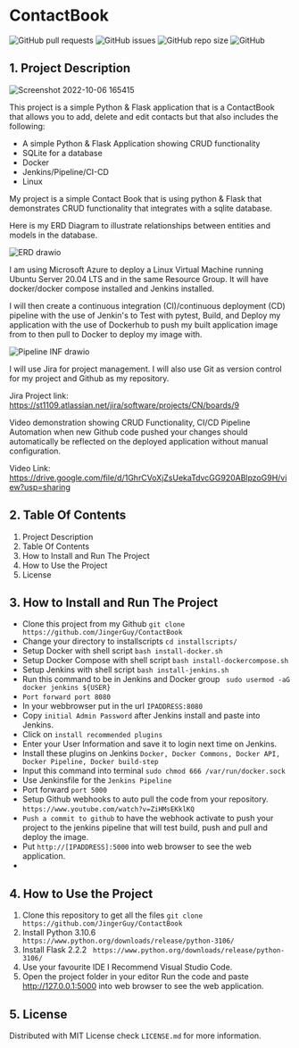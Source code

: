 
# ContactBook

![GitHub pull requests](https://img.shields.io/github/issues-pr/JingerGuy/ContactBook)
![GitHub issues](https://img.shields.io/github/issues/JingerGuy/ContactBook)
![GitHub repo size](https://img.shields.io/github/repo-size/JingerGuy/ContactBook)
![GitHub](https://img.shields.io/github/license/JingerGuy/ContactBook)

## 1. Project Description

![Screenshot 2022-10-06 165415](https://user-images.githubusercontent.com/110673932/194360848-8c52f1b4-f462-48ea-834e-5d269eb338d2.png)


This project is a simple Python & Flask application that is a ContactBook that allows you to add, delete and edit contacts but that also includes the following:
- A simple Python & Flask Application showing CRUD functionality
- SQLite for a database
- Docker
- Jenkins/Pipeline/CI-CD
- Linux



My project is a simple Contact Book that is using python & Flask that demonstrates CRUD functionality that integrates with a sqlite database. 

Here is my ERD Diagram to illustrate relationships between entities and models in the database.


![ERD drawio](https://user-images.githubusercontent.com/110673932/193861865-b89c0a84-afb6-4dd8-8915-53e9de3ad8b9.png)



I am using Microsoft Azure to deploy a Linux Virtual Machine running Ubuntu Server 20.04 LTS and in the same Resource Group. It will have docker/docker compose installed and Jenkins installed.


I will then create a continuous integration (CI)/continuous deployment (CD) pipeline with the use of Jenkin's to Test with pytest, Build, and Deploy my application with the use of Dockerhub to push my built application image from to then pull to Docker to deploy my image with.

![Pipeline INF drawio](https://user-images.githubusercontent.com/110673932/194330730-a5126b72-be53-4ccb-8009-c0b6e879772b.png)





I will use Jira for project management. I will also use Git as version control for my project and Github as my repository.

Jira Project link: https://st1109.atlassian.net/jira/software/projects/CN/boards/9




Video demonstration showing CRUD Functionality,
CI/CD Pipeline Automation when new Github code pushed your changes should automatically be reflected on the deployed application without manual configuration.


Video Link: https://drive.google.com/file/d/1GhrCVoXjZsUekaTdvcGG920ABlpzoG9H/view?usp=sharing



## 2. Table Of Contents


1. Project Description
2. Table Of Contents
3. How to Install and Run The Project
4. How to Use the Project
5. License



## 3. How to Install and Run The Project

- Clone this project from my Github ``` git clone https://github.com/JingerGuy/ContactBook ```
- Change your directory to installscripts ``` cd installscripts/ ``` 
- Setup Docker with shell script 
  ``` bash install-docker.sh ```
- Setup Docker Compose with shell script
  ``` bash install-dockercompose.sh ```
- Setup Jenkins with shell script
  ``` bash install-jenkins.sh ```
- Run this command to be in Jenkins and Docker group ``` sudo usermod -aG docker jenkins ${USER}```
- ```Port forward port 8080```
- In your webbrowser put in the url 
  ``` IPADDRESS:8080 ```
- Copy ``` initial Admin Password ``` after Jenkins install and paste into Jenkins.
- Click on ```install recommended plugins```
- Enter your User Information and save it to login next time on Jenkins.
- Install these plugins on Jenkins ``` Docker, Docker Commons, Docker API, Docker Pipeline, Docker build-step ```
- Input this command into terminal ``` sudo chmod 666 /var/run/docker.sock ```
- Use Jenkinsfile for the ``` Jenkins Pipeline ```
- Port forward ``` port 5000 ```
- Setup Github webhooks to auto pull the code from your repository. ``` https://www.youtube.com/watch?v=ZiHMsEKklKQ ```
- ```Push a commit to github``` to have the webhook activate to push your project to the jenkins pipeline that will test build, push and pull and deploy the image.
- Put ```http://[IPADDRESS]:5000``` into web browser to see the web application.
- 


## 4. How to Use the Project

1. Clone this repository to get all the files ``` git clone https://github.com/JingerGuy/ContactBook  ```
2. Install Python 3.10.6 ``` https://www.python.org/downloads/release/python-3106/```
3. Install Flask 2.2.2 ``` https://www.python.org/downloads/release/python-3106/```
4. Use your favourite IDE I Recommend Visual Studio Code.
5. Open the project folder in your editor Run the code and paste http://127.0.0.1:5000 into web browser to see the web application.




## 5. License

Distributed with MIT License check ``` LICENSE.md ``` for more information.


